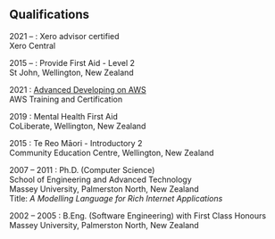 ## Qualifications

2021 &ndash; 
: Xero advisor certified
  <br>
  Xero Central

2015 &ndash;
: Provide First Aid - Level 2
  <br>
  St John, Wellington, New Zealand

2021
: [Advanced Developing on AWS](https://www.aws.training/Transcript/CompletionCertificateHtml?transcriptid=2opRriJOQEyBI1l7GFz7Ig2)
  <br>
  AWS Training and Certification

2019
: Mental Health First Aid
  <br>
  CoLiberate, Wellington, New Zealand

2015
: Te Reo M&#257;ori - Introductory 2
  <br>
  Community Education Centre, Wellington, New Zealand

2007 &ndash; 2011
: Ph.D. (Computer Science)
  <br>
  School of Engineering and Advanced Technology
  <br>
  Massey University, Palmerston North, New Zealand
  <br>
  Title:
  _A Modelling Language for Rich Internet Applications_

2002 &ndash; 2005
: B.Eng. (Software Engineering) with First Class Honours
  <br>
  Massey University, Palmerston North, New Zealand

